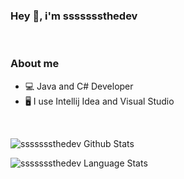 ### Hey 👋, i'm sssssssthedev
</br>

### About me
- 💻 Java and C# Developer </br>
- 🖥️ I use Intellij Idea and Visual Studio </br>
</br>

![sssssssthedev Github Stats](https://github-readme-stats.vercel.app/api?username=sssssssthedev&show_icons=true&hide_border=true)&nbsp;&nbsp;

![sssssssthedev Language Stats](https://github-readme-stats-eight-theta.vercel.app/api/top-langs/?username=sssssssthedev&layout=compact&langs_count=8&hide_border=true)
<br />




<!--
**sssssssthedev/sssssssthedev** is a ✨ _special_ ✨ repository because its `README.md` (this file) appears on your GitHub profile.

Here are some ideas to get you started:

- 🔭 I’m currently working on ...
- 🌱 I’m currently learning ...
- 👯 I’m looking to collaborate on ...
- 🤔 I’m looking for help with ...
- 💬 Ask me about ...
- 📫 How to reach me: ...
- 😄 Pronouns: ...
- ⚡ Fun fact: ...
-->
